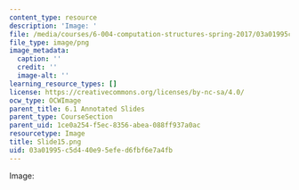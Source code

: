 ```yaml
---
content_type: resource
description: 'Image: '
file: /media/courses/6-004-computation-structures-spring-2017/03a01995c5d440e95efed6fbf6e7a4fb_Slide15.png
file_type: image/png
image_metadata:
  caption: ''
  credit: ''
  image-alt: ''
learning_resource_types: []
license: https://creativecommons.org/licenses/by-nc-sa/4.0/
ocw_type: OCWImage
parent_title: 6.1 Annotated Slides
parent_type: CourseSection
parent_uid: 1ce0a254-f5ec-8356-abea-088ff937a0ac
resourcetype: Image
title: Slide15.png
uid: 03a01995-c5d4-40e9-5efe-d6fbf6e7a4fb
---
```

Image: 